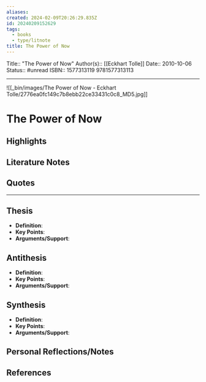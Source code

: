 ```yaml
---
aliases: 
created: 2024-02-09T20:26:29.835Z
id: 20240209152629
tags:
  - books
  - type/litnote
title: The Power of Now
---
```


Title:: "The Power of Now"
Author(s):: [[Eckhart Tolle]]
Date:: 2010-10-06
Status:: #unread
ISBN:: 1577313119 9781577313113

---

![[_bin/images/The Power of Now - Eckhart Tolle/2776ea0fc149c7b8ebb22ce33431c0c8_MD5.jpg]]

# The Power of Now

## Highlights

## Literature Notes

## Quotes

---

## Thesis
- **Definition**: 
- **Key Points**:
- **Arguments/Support**:

## Antithesis
- **Definition**: 
- **Key Points**:
- **Arguments/Support**:

## Synthesis
- **Definition**: 
- **Key Points**:
- **Arguments/Support**:

## Personal Reflections/Notes

## References
